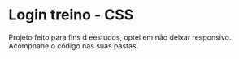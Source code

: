 # Login treino - CSS
 Projeto feito para fins d eestudos, optei em não deixar responsivo. Acompnahe o código nas suas pastas.
